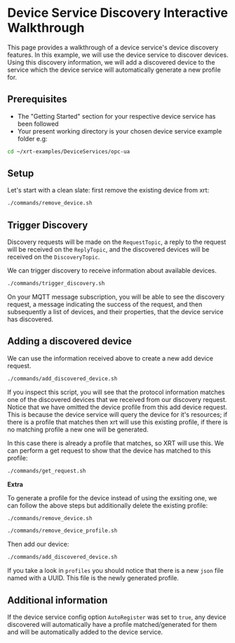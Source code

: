 # Device Service Discovery Interactive Walkthrough

This page provides a walkthrough of a device service's device discovery features. In this example, we will use the device service to discover devices. Using this discovery information, we will add a discovered device to the service which the device service will automatically generate a new profile for.

## Prerequisites

* The "Getting Started" section for your respective device service has been followed 
* Your present working directory is your chosen device service example folder e.g:

```bash
cd ~/xrt-examples/DeviceServices/opc-ua
```

## Setup

Let's start with a clean slate: first remove the existing device from xrt:

```bash
./commands/remove_device.sh
```

## Trigger Discovery

Discovery requests will be made on the `RequestTopic`, a reply to the request will be received on the `ReplyTopic`, and the discovered devices will be received on the `DiscoveryTopic`.

We can trigger discovery to receive information about available devices.
```bash
./commands/trigger_discovery.sh
```

On your MQTT message subscription, you will be able to see the discovery request, a message indicating the success of the request, and then subsequently a list of devices, and their properties, that the device service has discovered. 

## Adding a discovered device

We can use the information received above to create a new add device request.

```bash
./commands/add_discovered_device.sh
```
If you inspect this script, you will see that the protocol information matches one of the discovered devices that we received from our discovery request. Notice that we have omitted the device profile from this add device request. This is because the device service will query the device for it's resources; if there is a profile that matches then xrt will use this existing profile, if there is no matching profile a new one will be generated.  

In this case there is already a profile that matches, so XRT will use this. We can perform a get request to show that the device has matched to this profile:

```bash
./commands/get_request.sh
```

**Extra**

To generate a profile for the device instead of using the exsiting one, we can follow the above steps but additionally delete the existing profile: 

```bash
./commands/remove_device.sh
```

```bash
./commands/remove_device_profile.sh
```

Then add our device:

```bash
./commands/add_discovered_device.sh
```

If you take a look in `profiles` you should notice that there is a new `json` file named with a UUID. This file is the newly generated profile.

## Additional information

If the device service config option `AutoRegister` was set to `true`, any device discovered will automatically have a profile matched/generated for them and will be automatically added to the device service.
